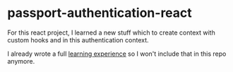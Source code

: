 # passport-authentication-react

For this react project, I learned a new stuff which to create context with custom hooks and in this authentication context.

I already wrote a full [learning experience](https://github.com/arulhasbi/passport-authentication-node) so I won't include that in this repo anymore. 

